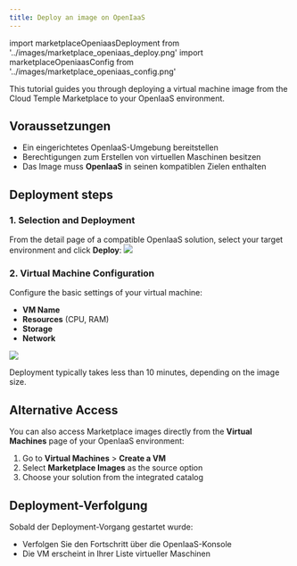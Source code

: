 ```yaml
---
title: Deploy an image on OpenIaaS
---
```

import marketplaceOpeniaasDeployment from '../images/marketplace_openiaas_deploy.png'
import marketplaceOpeniaasConfig from '../images/marketplace_openiaas_config.png'

This tutorial guides you through deploying a virtual machine image from the Cloud Temple Marketplace to your OpenIaaS environment.

## Voraussetzungen

- Ein eingerichtetes OpenIaaS-Umgebung bereitstellen
- Berechtigungen zum Erstellen von virtuellen Maschinen besitzen
- Das Image muss **OpenIaaS** in seinen kompatiblen Zielen enthalten

## Deployment steps

### 1. Selection and Deployment

From the detail page of a compatible OpenIaaS solution, select your target environment and click **Deploy**:
<img src={marketplaceOpeniaasDeployment} />

### 2. Virtual Machine Configuration

Configure the basic settings of your virtual machine:
- **VM Name**
- **Resources** (CPU, RAM)
- **Storage**
- **Network**

<img src={marketplaceOpeniaasConfig} />

Deployment typically takes less than 10 minutes, depending on the image size.

## Alternative Access

You can also access Marketplace images directly from the **Virtual Machines** page of your OpenIaaS environment:

1. Go to **Virtual Machines** > **Create a VM**
2. Select **Marketplace Images** as the source option
3. Choose your solution from the integrated catalog

## Deployment-Verfolgung

Sobald der Deployment-Vorgang gestartet wurde:
- Verfolgen Sie den Fortschritt über die OpenIaaS-Konsole
- Die VM erscheint in Ihrer Liste virtueller Maschinen